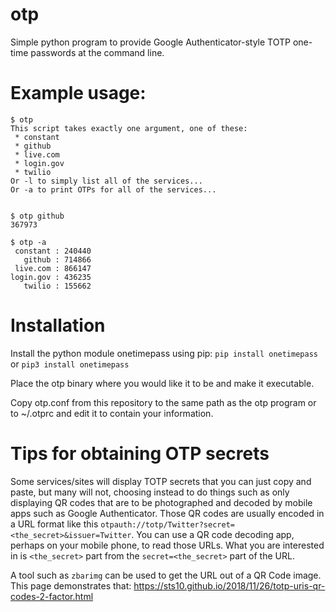 # otp
Simple python program to provide Google Authenticator-style TOTP one-time passwords at the command line.

# Example usage:
    $ otp
    This script takes exactly one argument, one of these:
     * constant
     * github
     * live.com
     * login.gov
     * twilio
    Or -l to simply list all of the services...
    Or -a to print OTPs for all of the services...


    $ otp github
    367973
    
    $ otp -a
     constant : 240440
       github : 714866
     live.com : 866147
    login.gov : 436235
       twilio : 155662

# Installation
Install the python module onetimepass using pip:
`pip install onetimepass` or `pip3 install onetimepass`

Place the otp binary where you would like it to be and make it executable.

Copy otp.conf from this repository to the same path as the otp program or to ~/.otprc
and edit it to contain your information.

# Tips for obtaining OTP secrets
Some services/sites will display TOTP secrets that you can just copy and paste,
but many will not, choosing instead to do things such as only displaying QR codes
that are to be photographed and decoded by mobile apps such as Google Authenticator.
Those QR codes are usually encoded in a URL format like this
`otpauth://totp/Twitter?secret=<the_secret>&issuer=Twitter`. You can use a QR code
decoding app, perhaps on your mobile phone, to read those URLs. What you are interested
in is `<the_secret>` part from the `secret=<the_secret>` part of the URL.

A tool such as `zbarimg` can be used to get the URL out of a QR Code image. This page
demonstrates that: https://sts10.github.io/2018/11/26/totp-uris-qr-codes-2-factor.html
